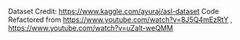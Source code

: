Dataset Credit: https://www.kaggle.com/ayuraj/asl-dataset
Code Refactored from https://www.youtube.com/watch?v=8J5Q4mEzRtY , https://www.youtube.com/watch?v=uZalt-weQMM
